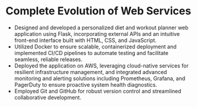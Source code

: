 # Complete Evolution of Web Services
- Designed and developed a personalized diet and workout planner web application using Flask, incorporating external 
  APIs and an intuitive front-end interface built with HTML, CSS, and JavaScript.
- Utilized Docker to ensure scalable, containerized deployment and implemented CI/CD pipelines to automate testing and 
  facilitate seamless, reliable releases.
- Deployed the application on AWS, leveraging cloud-native services for resilient infrastructure management, and 
  integrated advanced monitoring and alerting solutions including Prometheus, Grafana, and PagerDuty to ensure
  proactive system health diagnostics.
- Employed Git and GitHub for robust version control and streamlined collaborative development.
